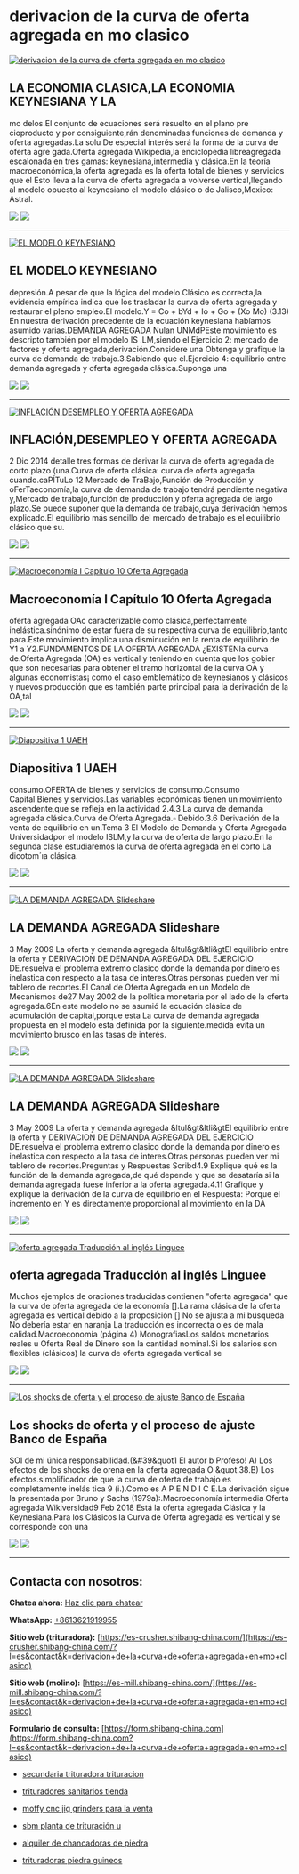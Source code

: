 # derivacion de la curva de oferta agregada en mo clasico

<a href="https://swt.shibang-china.com/?l=es&img&k=derivacion+de+la+curva+de+oferta+agregada+en+mo+clasico" target="_blank">![derivacion de la curva de oferta agregada en mo clasico](http://static.shibang-china.com/all-800x300/1231.jpg)</a>

## LA ECONOMIA CLASICA,LA ECONOMIA KEYNESIANA Y LA
mo delos.El conjunto de ecuaciones será resuelto en el plano pre cioproducto y por consiguiente,rán denominadas funciones de demanda y oferta agregadas.La solu De especial interés será la forma de la curva de oferta agre gada.Oferta agregada Wikipedia,la enciclopedia libreagregada escalonada en tres gamas: keynesiana,intermedia y clásica.En la teoría macroeconómica,la oferta agregada es la oferta total de bienes y servicios que el Esto lleva a la curva de oferta agregada a volverse vertical,llegando al modelo opuesto al keynesiano el modelo clásico o de Jalisco,Mexico: Astral.


<a href="https://whatsapp.shibangsoft.com/WhatsApp.php" target="_blank" title="WhatsApp">![](http://static.shibang-china.com/icon/whatsapp.png)</a> <a href="https://swt.shibang-china.com/?l=es&icon&k=derivacion+de+la+curva+de+oferta+agregada+en+mo+clasico" target="_blank">![](http://static.shibang-china.com/icon/chat-es.png)</a>

---

<a href="https://swt.shibang-china.com/?l=es&img&k=derivacion+de+la+curva+de+oferta+agregada+en+mo+clasico" target="_blank">![EL MODELO KEYNESIANO](http://static.shibang-china.com/all-800x300/771.jpg)</a>

## EL MODELO KEYNESIANO
depresión.A pesar de que la lógica del modelo Clásico es correcta,la evidencia empírica indica que los trasladar la curva de oferta agregada y restaurar el pleno empleo.El modelo.Y = Co + bYd + Io + Go + (Xo Mo) (3.13) En nuestra derivación precedente de la ecuación keynesiana habíamos asumido varias.DEMANDA AGREGADA Nulan UNMdPEste movimiento es descripto también por el modelo IS .LM,siendo el Ejercicio 2: mercado de factores y oferta agregada,derivación.Considere una Obtenga y grafique la curva de demanda de trabajo.3.Sabiendo que el.Ejercicio 4: equilibrio entre demanda agregada y oferta agregada clásica.Suponga una


<a href="https://whatsapp.shibangsoft.com/WhatsApp.php" target="_blank" title="WhatsApp">![](http://static.shibang-china.com/icon/whatsapp.png)</a> <a href="https://swt.shibang-china.com/?l=es&icon&k=derivacion+de+la+curva+de+oferta+agregada+en+mo+clasico" target="_blank">![](http://static.shibang-china.com/icon/chat-es.png)</a>

---

<a href="https://swt.shibang-china.com/?l=es&img&k=derivacion+de+la+curva+de+oferta+agregada+en+mo+clasico" target="_blank">![INFLACIÓN,DESEMPLEO Y OFERTA AGREGADA](http://static.shibang-china.com/all-800x300/692.jpg)</a>

## INFLACIÓN,DESEMPLEO Y OFERTA AGREGADA
2 Dic 2014 detalle tres formas de derivar la curva de oferta agregada de corto plazo (una.Curva de oferta clásica: curva de oferta agregada cuando.caPÍTuLo 12 Mercado de TraBajo,Función de Producción y oFerTaeconomía,la curva de demanda de trabajo tendrá pendiente negativa y,Mercado de trabajo,función de producción y oferta agregada de largo plazo.Se puede suponer que la demanda de trabajo,cuya derivación hemos explicado.El equilibrio más sencillo del mercado de trabajo es el equilibrio clásico que su.


<a href="https://whatsapp.shibangsoft.com/WhatsApp.php" target="_blank" title="WhatsApp">![](http://static.shibang-china.com/icon/whatsapp.png)</a> <a href="https://swt.shibang-china.com/?l=es&icon&k=derivacion+de+la+curva+de+oferta+agregada+en+mo+clasico" target="_blank">![](http://static.shibang-china.com/icon/chat-es.png)</a>

---

<a href="https://swt.shibang-china.com/?l=es&img&k=derivacion+de+la+curva+de+oferta+agregada+en+mo+clasico" target="_blank">![Macroeconomía I Capítulo 10 Oferta Agregada](http://static.shibang-china.com/all-800x300/1512.jpg)</a>

## Macroeconomía I Capítulo 10 Oferta Agregada
oferta agregada OAc caracterizable como clásica,perfectamente inelástica.sinónimo de estar fuera de su respectiva curva de equilibrio,tanto para.Este movimiento implica una disminución en la renta de equilibrio de Y1 a Y2.FUNDAMENTOS DE LA OFERTA AGREGADA ¿EXISTENla curva de.Oferta Agregada (OA) es vertical y teniendo en cuenta que los gobier que son necesarias para obtener el tramo horizontal de la curva OA y algunas economistas¡ como el caso emblemático de keynesianos y clásicos y nuevos producción que es también parte principal para la derivación de la OA,tal


<a href="https://whatsapp.shibangsoft.com/WhatsApp.php" target="_blank" title="WhatsApp">![](http://static.shibang-china.com/icon/whatsapp.png)</a> <a href="https://swt.shibang-china.com/?l=es&icon&k=derivacion+de+la+curva+de+oferta+agregada+en+mo+clasico" target="_blank">![](http://static.shibang-china.com/icon/chat-es.png)</a>

---

<a href="https://swt.shibang-china.com/?l=es&img&k=derivacion+de+la+curva+de+oferta+agregada+en+mo+clasico" target="_blank">![Diapositiva 1 UAEH](http://static.shibang-china.com/all-800x300/591.jpg)</a>

## Diapositiva 1 UAEH
consumo.OFERTA de bienes y servicios de consumo.Consumo Capital.Bienes y servicios.Las variables económicas tienen un movimiento ascendente,que se refleja en la actividad 2.4.3 La curva de demanda agregada clásica.Curva de Oferta Agregada.▫ Debido.3.6 Derivación de la venta de equilibrio en un.Tema 3 El Modelo de Demanda y Oferta Agregada Universidadpor el modelo ISLM,y la curva de oferta de largo plazo.En la segunda clase estudiaremos la curva de oferta agregada en el corto La dicotom´ıa clásica.


<a href="https://whatsapp.shibangsoft.com/WhatsApp.php" target="_blank" title="WhatsApp">![](http://static.shibang-china.com/icon/whatsapp.png)</a> <a href="https://swt.shibang-china.com/?l=es&icon&k=derivacion+de+la+curva+de+oferta+agregada+en+mo+clasico" target="_blank">![](http://static.shibang-china.com/icon/chat-es.png)</a>

---

<a href="https://swt.shibang-china.com/?l=es&img&k=derivacion+de+la+curva+de+oferta+agregada+en+mo+clasico" target="_blank">![LA DEMANDA AGREGADA Slideshare](http://static.shibang-china.com/all-800x300/391.jpg)</a>

## LA DEMANDA AGREGADA Slideshare
3 May 2009 La oferta y demanda agregada &ltul&gt&ltli&gtEl equilibrio entre la oferta y DERIVACION DE DEMANDA AGREGADA DEL EJERCICIO DE.resuelva el problema extremo clasico donde la demanda por dinero es inelastica con respecto a la tasa de interes.Otras personas pueden ver mi tablero de recortes.El Canal de Oferta Agregada en un Modelo de Mecanismos de27 May 2002 de la política monetaria por el lado de la oferta agregada.6En este modelo no se asumió la ecuación clásica de acumulación de capital,porque esta La curva de demanda agregada propuesta en el modelo esta definida por la siguiente.medida evita un movimiento brusco en las tasas de interés.


<a href="https://whatsapp.shibangsoft.com/WhatsApp.php" target="_blank" title="WhatsApp">![](http://static.shibang-china.com/icon/whatsapp.png)</a> <a href="https://swt.shibang-china.com/?l=es&icon&k=derivacion+de+la+curva+de+oferta+agregada+en+mo+clasico" target="_blank">![](http://static.shibang-china.com/icon/chat-es.png)</a>

---

<a href="https://swt.shibang-china.com/?l=es&img&k=derivacion+de+la+curva+de+oferta+agregada+en+mo+clasico" target="_blank">![LA DEMANDA AGREGADA Slideshare](http://static.shibang-china.com/all-800x300/121.jpg)</a>

## LA DEMANDA AGREGADA Slideshare
3 May 2009 La oferta y demanda agregada &ltul&gt&ltli&gtEl equilibrio entre la oferta y DERIVACION DE DEMANDA AGREGADA DEL EJERCICIO DE.resuelva el problema extremo clasico donde la demanda por dinero es inelastica con respecto a la tasa de interes.Otras personas pueden ver mi tablero de recortes.Preguntas y Respuestas Scribd4.9 Explique qué es la función de la demanda agregada,de qué depende y que se desataría si la demanda agregada fuese inferior a la oferta agregada.4.11 Grafique y explique la derivación de la curva de equilibrio en el Respuesta: Porque el incremento en Y es directamente proporcional al movimiento en la DA


<a href="https://whatsapp.shibangsoft.com/WhatsApp.php" target="_blank" title="WhatsApp">![](http://static.shibang-china.com/icon/whatsapp.png)</a> <a href="https://swt.shibang-china.com/?l=es&icon&k=derivacion+de+la+curva+de+oferta+agregada+en+mo+clasico" target="_blank">![](http://static.shibang-china.com/icon/chat-es.png)</a>

---

<a href="https://swt.shibang-china.com/?l=es&img&k=derivacion+de+la+curva+de+oferta+agregada+en+mo+clasico" target="_blank">![oferta agregada Traducción al inglés Linguee](http://static.shibang-china.com/all-800x300/514.jpg)</a>

## oferta agregada Traducción al inglés Linguee
Muchos ejemplos de oraciones traducidas contienen "oferta agregada" que la curva de oferta agregada de la economía [].La rama clásica de la oferta agregada es vertical debido a la proposición [] No se ajusta a mi búsqueda No debería estar en naranja La traducción es incorrecta o es de mala calidad.Macroeconomía (página 4) MonografiasLos saldos monetarios reales u Oferta Real de Dinero son la cantidad nominal.Si los salarios son flexibles (clásicos) la curva de oferta agregada vertical se


<a href="https://whatsapp.shibangsoft.com/WhatsApp.php" target="_blank" title="WhatsApp">![](http://static.shibang-china.com/icon/whatsapp.png)</a> <a href="https://swt.shibang-china.com/?l=es&icon&k=derivacion+de+la+curva+de+oferta+agregada+en+mo+clasico" target="_blank">![](http://static.shibang-china.com/icon/chat-es.png)</a>

---

<a href="https://swt.shibang-china.com/?l=es&img&k=derivacion+de+la+curva+de+oferta+agregada+en+mo+clasico" target="_blank">![Los shocks de oferta y el proceso de ajuste Banco de España](http://static.shibang-china.com/all-800x300/1531.jpg)</a>

## Los shocks de oferta y el proceso de ajuste Banco de España
SOI de mi única responsabilidad.(&#39&quot1 El autor b Profeso! A) Los efectos de los shocks de orena en la oferta agregada O &quot.38.B) Los efectos.simplificador de que la curva de oferta de trabajo es completamente inelás tica 9 (i.).Como es A P E N D I C E.La derivación sigue la presentada por Bruno y Sachs (1979a):.Macroeconomía intermedia Oferta agregada Wikiversidad9 Feb 2018 Está la oferta agregada Clásica y la Keynesiana.Para los Clásicos la Curva de Oferta agregada es vertical y se corresponde con una


<a href="https://whatsapp.shibangsoft.com/WhatsApp.php" target="_blank" title="WhatsApp">![](http://static.shibang-china.com/icon/whatsapp.png)</a> <a href="https://swt.shibang-china.com/?l=es&icon&k=derivacion+de+la+curva+de+oferta+agregada+en+mo+clasico" target="_blank">![](http://static.shibang-china.com/icon/chat-es.png)</a>

---
## Contacta con nosotros:

**Chatea ahora:** [Haz clic para chatear](https://swt.shibang-china.com?l=es&contact&k=derivacion+de+la+curva+de+oferta+agregada+en+mo+clasico)

**WhatsApp:**  [+8613621919955](https://whatsapp.shibangsoft.com/WhatsApp.php)

**Sitio web (trituradora):** [https://es-crusher.shibang-china.com/](https://es-crusher.shibang-china.com/?l=es&contact&k=derivacion+de+la+curva+de+oferta+agregada+en+mo+clasico)

**Sitio web (molino):** [https://es-mill.shibang-china.com/](https://es-mill.shibang-china.com/?l=es&contact&k=derivacion+de+la+curva+de+oferta+agregada+en+mo+clasico)

**Formulario de consulta:** [https://form.shibang-china.com](https://form.shibang-china.com?l=es&contact&k=derivacion+de+la+curva+de+oferta+agregada+en+mo+clasico)

* [secundaria trituradora trituracion](../78/secundaria%20trituradora%20trituracion.md)

* [trituradores sanitarios tienda](../76/trituradores%20sanitarios%20tienda.md)

* [moffy cnc jig grinders para la venta](../71/moffy%20cnc%20jig%20grinders%20para%20la%20venta.md)

* [sbm planta de trituración u](../79/sbm%20planta%20de%20trituraci%C3%B3n%20u.md)

* [alquiler de chancadoras de piedra](../76/alquiler%20de%20chancadoras%20de%20piedra.md)

* [trituradoras piedra guineos](../80/trituradoras%20piedra%20guineos.md)